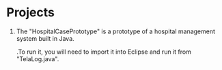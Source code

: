 # Projects

1. The "HospitalCasePrototype" is a prototype of a hospital management system built in Java.

   .To run it, you will need to import it into Eclipse and run it from "TelaLog.java".
